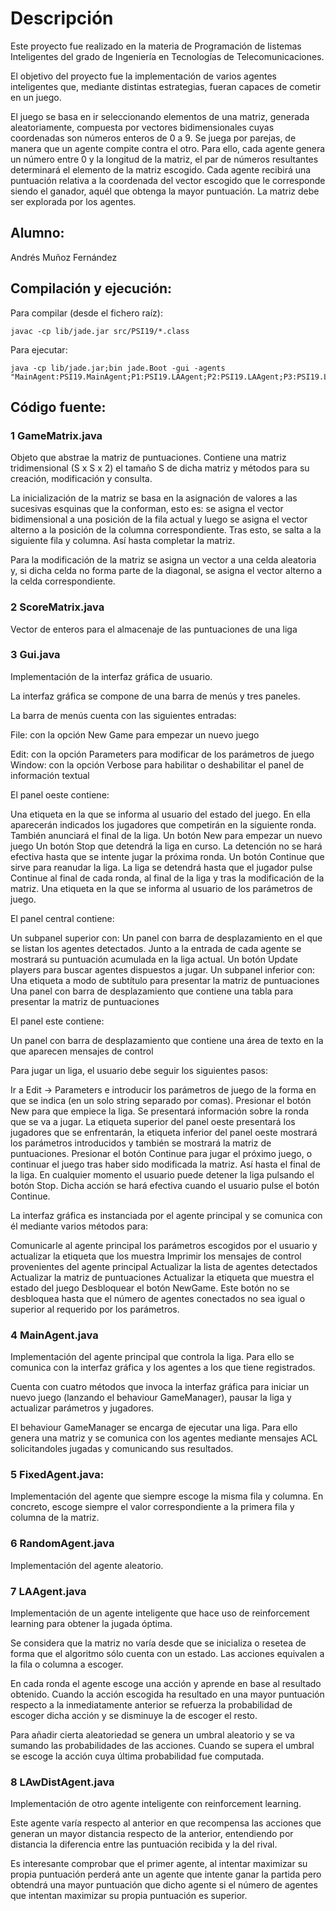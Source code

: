
# Descripción

Este proyecto fue realizado en la materia de Programación de Iistemas Inteligentes del grado de Ingeniería en Tecnologías de Telecomunicaciones.

El objetivo del proyecto fue la implementación de varios agentes inteligentes que, mediante distintas estrategias, fueran capaces de cometir en un juego.

El juego se basa en ir seleccionando elementos de una matriz, generada aleatoriamente, compuesta por vectores bidimensionales cuyas coordenadas son números enteros de 0 a 9. Se juega por parejas, de manera que un agente compite contra el otro. Para ello, cada agente genera un número entre 0 y la longitud de la matriz, el par de números resultantes determinará el elemento de la matriz escogido. Cada agente recibirá una puntuación relativa a la coordenada del vector escogido que le corresponde siendo el ganador, aquél que obtenga la mayor puntuación. La matriz debe ser explorada por los agentes.

## Alumno:

Andrés Muñoz Fernández

## Compilación y ejecución:

Para compilar (desde el fichero raíz):  
~~~
javac -cp lib/jade.jar src/PSI19/*.class
~~~

Para ejecutar: 
~~~
java -cp lib/jade.jar;bin jade.Boot -gui -agents "MainAgent:PSI19.MainAgent;P1:PSI19.LAAgent;P2:PSI19.LAAgent;P3:PSI19.LAwDistAgent" 
~~~

## Código fuente:

### 1 GameMatrix.java

Objeto que abstrae la matriz de puntuaciones. Contiene una matriz tridimensional (S x S x 2) el tamaño S de dicha matriz y métodos para su creación, modificación y consulta.

La inicialización de la matriz se basa en la asignación de valores a las sucesivas esquinas que la conforman, esto es: se asigna el vector bidimensional a una posición de la fila actual y luego se asigna el vector alterno a la posición de la columna correspondiente. Tras esto, se salta a la siguiente fila y columna. Así hasta completar la matriz.

Para la modificación de la matriz se asigna un vector a una celda aleatoria y, si dicha celda no forma parte de la diagonal, se asigna el vector alterno a la celda correspondiente.


### 2 ScoreMatrix.java

Vector de enteros para el almacenaje de las puntuaciones de una liga


### 3 Gui.java

Implementación de la interfaz gráfica de usuario.

La interfaz gráfica se compone de una barra de menús y tres paneles.

La barra de menús cuenta con las siguientes entradas:

File: con la opción New Game para empezar un nuevo juego

Edit: con la opción Parameters para modificar de los parámetros de juego
Window: con la opción Verbose para habilitar o deshabilitar el panel de información textual

El panel oeste contiene:

Una etiqueta en la que se informa al usuario del estado del juego. En ella aparecerán indicados los jugadores que competirán en la siguiente ronda. También anunciará el final de la liga.
Un botón New para empezar un nuevo juego
Un botón Stop que detendrá la liga en curso. La detención no se hará efectiva hasta que se intente jugar la próxima ronda.
Un botón Continue que sirve para reanudar la liga. La liga se detendrá hasta que el jugador pulse  Continue al final de cada ronda, al final de la liga y tras la modificación de la matriz.
Una etiqueta en la que se informa al usuario de los parámetros de juego.

El panel central contiene:

Un subpanel superior con:
Un panel con barra de desplazamiento en el que se listan los agentes detectados. Junto a la entrada de cada agente se mostrará su puntuación acumulada en la liga actual.
Un botón Update players para buscar agentes dispuestos a jugar.
Un subpanel inferior con:
Una etiqueta a modo de subtítulo para presentar la matriz de puntuaciones
Una panel con barra de desplazamiento que contiene una tabla para presentar la matriz de puntuaciones

El panel este contiene:

Un panel con barra de desplazamiento que contiene una área de texto en la que aparecen mensajes de control

Para jugar un liga, el usuario debe seguir los siguientes pasos:

Ir a Edit -> Parameters e introducir los parámetros de juego de la forma en que se indica (en un solo string separado por comas).
Presionar el botón New para que empiece la liga. Se presentará información sobre la ronda que se va a jugar. La etiqueta superior del panel oeste presentará los jugadores que se enfrentarán, la etiqueta inferior del panel oeste mostrará los parámetros introducidos y también se mostrará la matriz de puntuaciones.
Presionar el botón Continue para jugar el próximo juego, o continuar el juego tras haber sido modificada la matriz. Así hasta el final de la liga.
En cualquier momento el usuario puede detener la liga pulsando el botón Stop. Dicha acción se hará efectiva cuando el usuario pulse el botón Continue.

La interfaz gráfica es instanciada por el agente principal y se comunica con él mediante varios métodos para:

Comunicarle al agente principal los parámetros escogidos por el usuario y actualizar la etiqueta que los muestra
Imprimir los mensajes de control provenientes del agente principal
Actualizar la lista de agentes detectados
Actualizar la matriz de puntuaciones
Actualizar la etiqueta que muestra el estado del juego
Desbloquear el botón NewGame. Este botón no se desbloquea hasta que el número de agentes conectados no sea igual o superior al requerido por los parámetros.


### 4 MainAgent.java

Implementación del agente principal que controla la liga. Para ello se comunica con la interfaz gráfica y los agentes a los que tiene registrados.

Cuenta con cuatro métodos que invoca la interfaz gráfica para iniciar un nuevo juego (lanzando el behaviour GameManager), pausar la liga y actualizar parámetros y jugadores.

El behaviour GameManager se encarga de ejecutar una liga. Para ello genera una matriz y se comunica con los agentes  mediante mensajes ACL solicitandoles jugadas y comunicando sus resultados.


### 5 FixedAgent.java:

Implementación del agente que siempre escoge la misma fila y columna. En concreto, escoge siempre el valor correspondiente a la primera fila y columna de la matriz.


### 6 RandomAgent.java 

Implementación del agente aleatorio.


### 7 LAAgent.java

Implementación de un agente inteligente que hace uso de reinforcement learning para obtener la jugada óptima.

Se considera que la matriz no varía desde que se inicializa o resetea de forma que el algoritmo sólo cuenta con un estado.
Las acciones equivalen a la fila o columna a escoger.

En cada ronda el agente escoge una acción y aprende en base al resultado obtenido. Cuando la acción escogida ha resultado en una mayor puntuación respecto a la inmediatamente anterior se refuerza la probabilidad de escoger dicha acción y se disminuye la de escoger el resto.

Para añadir cierta aleatoriedad se genera un umbral aleatorio y se va sumando las probabilidades de las acciones. Cuando se supera el umbral se escoge la acción cuya última probabilidad fue computada.


### 8 LAwDistAgent.java

Implementación de otro agente inteligente con reinforcement learning.

Este agente varía respecto al anterior en que recompensa las acciones que generan un mayor distancia respecto de la anterior, entendiendo por distancia la diferencia entre las puntuación recibida y la del rival.

Es interesante comprobar que el primer agente, al intentar maximizar su propia puntuación perderá ante un agente que intente ganar la partida pero obtendrá una mayor puntuación que dicho agente si el número de agentes que intentan maximizar su propia puntuación es superior.
